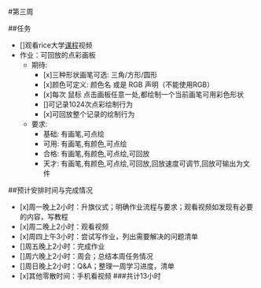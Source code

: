 #第三周

##任务

- []观看rice大学[课程](https://class.coursera.org/interactivepython2-002/lecture)视频
- 作业：可回放的点彩画板
	- 期待:
	    + [x]三种形状画笔可选: 三角/方形/圆形
	    + [x]颜色可定义: 颜色名 或是 RGB 声明（不能使用RGB）
	    + [x]每次 鼠标 点击画板任意一处,都绘制一个当前画笔可用彩色形状
	    + []可记录1024次点彩绘制行为
	    + [x]可回放整个记录的绘制行为
	- 要求:  
	    + 基础: 有画笔,可点绘
	    + 可用: 有画笔,有颜色,可点绘
	    + 合格: 有画笔,有颜色,可点绘,可回放
	    + 天才: 有画笔,有颜色,可点绘,可回放,回放速度可调节,回放可输出为文件
	    
##预计安排时间与完成情况

- [x]周一晚上2小时：升旗仪式；明确作业流程与要求；观看视频如发现有必要的内容，写教程
- [x]周二晚上2小时：观看视频
- [x]周四上午3小时：尝试写作业，列出需要解决的问题清单
- []周五晚上2小时：完成作业
- []周六晚上2小时：周会；总结本周任务情况
- []周日晚上2小时：Q&A；整理一周学习进度，清单
- [x]其他零散时间：手机看视频
###共计13小时

